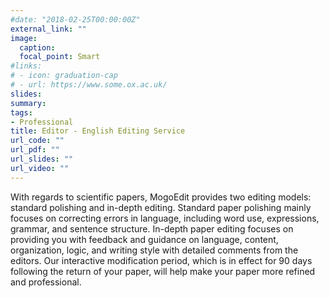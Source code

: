 ```yaml
---
#date: "2018-02-25T00:00:00Z"
external_link: ""
image:
  caption: 
  focal_point: Smart
#links:
# - icon: graduation-cap
# - url: https://www.some.ox.ac.uk/
slides: 
summary: 
tags:
- Professional
title: Editor - English Editing Service
url_code: ""
url_pdf: ""
url_slides: ""
url_video: ""
---
```

With regards to scientific papers, MogoEdit provides two editing models: standard polishing and in-depth editing. Standard paper polishing mainly focuses on correcting errors in language, including word use, expressions, grammar, and sentence structure. In-depth paper editing focuses on providing you with feedback and guidance on language, content, organization, logic, and writing style with detailed comments from the editors. Our interactive modification period, which is in effect for 90 days following the return of your paper, will help make your paper more refined and professional.
